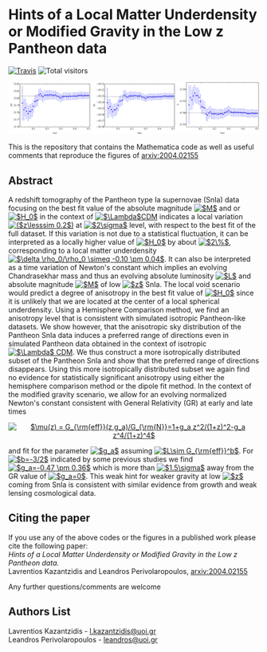 # Hints of a Local Matter Underdensity or Modified Gravity in the Low z Pantheon data

[![Travis](https://img.shields.io/badge/language-Mathematica-green.svg)]()
![Total visitors](https://visitor-count-badge.herokuapp.com/total.svg?repo_id=lkazantzi.pantheon-tomography)

<p align="center">
<img src="fig_front.png" width="900" title="Figure_1" />
</p>

This is the repository that contains the Mathematica code as well as useful comments that reproduce the figures of [arxiv:2004.02155](https://arxiv.org/pdf/2004.02155.pdf)

## Abstract 
A redshift tomography of the Pantheon type Ia supernovae (SnIa) data focusing on the best fit value of the absolute magnitude 
<a href="https://www.codecogs.com/eqnedit.php?latex=$M$" target="_blank"><img src="https://latex.codecogs.com/gif.latex?$M$" title="$M$" /></a>
and or <a href="https://www.codecogs.com/eqnedit.php?latex=$H_0$" target="_blank"><img src="https://latex.codecogs.com/gif.latex?$H_0$" 
title="$H_0$" /></a> in the context of <a href="https://www.codecogs.com/eqnedit.php?latex=$\Lambda$CDM" target="_blank">
<img src="https://latex.codecogs.com/gif.latex?$\Lambda$CDM" title="$\Lambda$CDM" /></a> indicates a local variation 
<a href="https://www.codecogs.com/eqnedit.php?latex=($z\lesssim&space;0.2$)" target="_blank">
<img src="https://latex.codecogs.com/gif.latex?($z\lesssim&space;0.2$)" title="($z\lesssim 0.2$)" /></a> at 
<a href="https://www.codecogs.com/eqnedit.php?latex=$2\sigma$" target="_blank"><img src="https://latex.codecogs.com/gif.latex?$2\sigma$" title="$2\sigma$" /></a> 
level, with respect to the best fit of the full dataset. If this variation is not due to a statistical fluctuation, it can be 
interpreted as a locally higher value of <a href="https://www.codecogs.com/eqnedit.php?latex=$H_0$" target="_blank"><img src="https://latex.codecogs.com/gif.latex?$H_0$" 
title="$H_0$" /></a> by about <a href="https://www.codecogs.com/eqnedit.php?latex=$2\%$" target="_blank"><img src="https://latex.codecogs.com/gif.latex?$2\%$" title="$2\%$" /></a>, 
corresponding to a local matter underdensity <a href="https://www.codecogs.com/eqnedit.php?latex=$\delta&space;\rho_0/\rho_0&space;\simeq&space;-0.10&space;\pm&space;0.04$" target="_blank">
<img src="https://latex.codecogs.com/gif.latex?$\delta&space;\rho_0/\rho_0&space;\simeq&space;-0.10&space;\pm&space;0.04$" title="$\delta \rho_0/\rho_0 \simeq -0.10 \pm 0.04$" /></a>. 
It can also be interpreted as a time variation of Newton's constant which implies an evolving Chandrasekhar mass and thus an 
evolving absolute luminosity <a href="https://www.codecogs.com/eqnedit.php?latex=$L$" target="_blank">
<img src="https://latex.codecogs.com/gif.latex?$L$" title="$L$" /></a> and absolute magnitude <a href="https://www.codecogs.com/eqnedit.php?latex=$M$" target="_blank">
<img src="https://latex.codecogs.com/gif.latex?$M$" title="$M$" /></a> of low <a href="https://www.codecogs.com/eqnedit.php?latex=$z$" target="_blank">
<img src="https://latex.codecogs.com/gif.latex?$z$" title="$z$" /></a> SnIa. The local void scenario would predict a degree of 
anisotropy in the best fit value of <a href="https://www.codecogs.com/eqnedit.php?latex=$H_0$" target="_blank">
<img src="https://latex.codecogs.com/gif.latex?$H_0$" title="$H_0$" /></a> since it is unlikely that we are located at the center of a 
local spherical underdensity. Using a Hemisphere Comparison method, we find an anisotropy level that is consistent with simulated 
isotropic Pantheon-like datasets. We show however, that the anisotropic sky distribution of the Pantheon SnIa data induces a preferred 
range of directions even in simulated Pantheon data obtained in the context of isotropic <a href="https://www.codecogs.com/eqnedit.php?latex=$\Lambda$&space;CDM" target="_blank">
<img src="https://latex.codecogs.com/gif.latex?$\Lambda$&space;CDM" title="$\Lambda$ CDM" /></a>. We thus construct a more isotropically
distributed subset of the Pantheon SnIa and show that the preferred range of directions disappears. Using this more isotropically 
distributed subset we again find no evidence for statistically significant anisotropy using either the hemisphere comparison method 
or the dipole fit method. In the context of the modified gravity scenario, we allow for an evolving normalized Newton's constant 
consistent with General Relativity (GR) at early and late times 
<p align="center">
<a href="https://www.codecogs.com/eqnedit.php?latex=$\mu(z)&space;=&space;G_{\rm{eff}}(z,g_a)/G_{\rm{N}}=1&plus;g_a&space;z^2/(1&plus;z)^2-g_a&space;z^4/(1&plus;z)^4$" target="_blank"><img src="https://latex.codecogs.com/gif.latex?$\mu(z)&space;=&space;G_{\rm{eff}}(z,g_a)/G_{\rm{N}}=1&plus;g_a&space;z^2/(1&plus;z)^2-g_a&space;z^4/(1&plus;z)^4$" title="$\mu(z) = G_{\rm{eff}}(z,g_a)/G_{\rm{N}}=1+g_a z^2/(1+z)^2-g_a z^4/(1+z)^4$" /></a>  
</p>
and fit for the parameter <a href="https://www.codecogs.com/eqnedit.php?latex=$g_a$" target="_blank">
<img src="https://latex.codecogs.com/gif.latex?$g_a$" title="$g_a$" /></a> assuming <a href="https://www.codecogs.com/eqnedit.php?latex=$L\sim&space;G_{\rm{eff}}^b$" target="_blank"><img src="https://latex.codecogs.com/gif.latex?$L\sim&space;G_{\rm{eff}}^b$" title="$L\sim G_{\rm{eff}}^b$" /></a>. 
For <a href="https://www.codecogs.com/eqnedit.php?latex=$b=-3/2$" target="_blank"><img src="https://latex.codecogs.com/gif.latex?$b=-3/2$" title="$b=-3/2$" /></a> 
indicated by some previous studies we find <a href="https://www.codecogs.com/eqnedit.php?latex=$g_a=-0.47&space;\pm&space;0.36$" target="_blank"><img src="https://latex.codecogs.com/gif.latex?$g_a=-0.47&space;\pm&space;0.36$" title="$g_a=-0.47 \pm 0.36$" /></a>
which is more than <a href="https://www.codecogs.com/eqnedit.php?latex=$1.5\sigma$" target="_blank"><img src="https://latex.codecogs.com/gif.latex?$1.5\sigma$" title="$1.5\sigma$" /></a>
away from the GR value of <a href="https://www.codecogs.com/eqnedit.php?latex=$g_a=0$" target="_blank"><img src="https://latex.codecogs.com/gif.latex?$g_a=0$" title="$g_a=0$" /></a>.
This weak hint for weaker gravity at low <a href="https://www.codecogs.com/eqnedit.php?latex=$z$" target="_blank"><img src="https://latex.codecogs.com/gif.latex?$z$" title="$z$" /></a> 
coming from SnIa is consistent with similar evidence from growth and weak lensing cosmological data.

## Citing the paper 
If you use any of the above codes or the figures in a published work please cite the following paper:
<br>*Hints of a Local Matter Underdensity or Modified Gravity in the Low z Pantheon data.*
<br>Lavrentios Kazantzidis and Leandros Perivolaropoulos, [arxiv:2004.02155](https://arxiv.org/pdf/2004.02155.pdf)

Any further questions/comments are welcome


## Authors List
Lavrentios Kazantzidis - <l.kazantzidis@uoi.gr>
<br>Leandros Perivolaropoulos - <leandros@uoi.gr>

